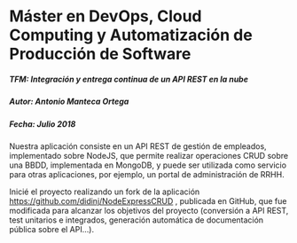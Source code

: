 # Máster en DevOps, Cloud Computing y Automatización de Producción de Software
##### **TFM:** Integración y entrega continua de un API REST en la nube
##### **Autor:** Antonio Manteca Ortega
##### **Fecha:** Julio 2018 

Nuestra aplicación consiste en un API REST de gestión de empleados, implementado sobre NodeJS, que permite realizar operaciones CRUD sobre una BBDD, implementada en MongoDB, y puede ser utilizada como servicio para otras aplicaciones, por ejemplo, un portal de administración de RRHH.

Inicié el proyecto realizando un fork de la aplicación https://github.com/didinj/NodeExpressCRUD , publicada en GitHub, que fue modificada para alcanzar los objetivos del proyecto (conversión a API REST, test unitarios e integrados, generación automática de documentación pública sobre el API…).
